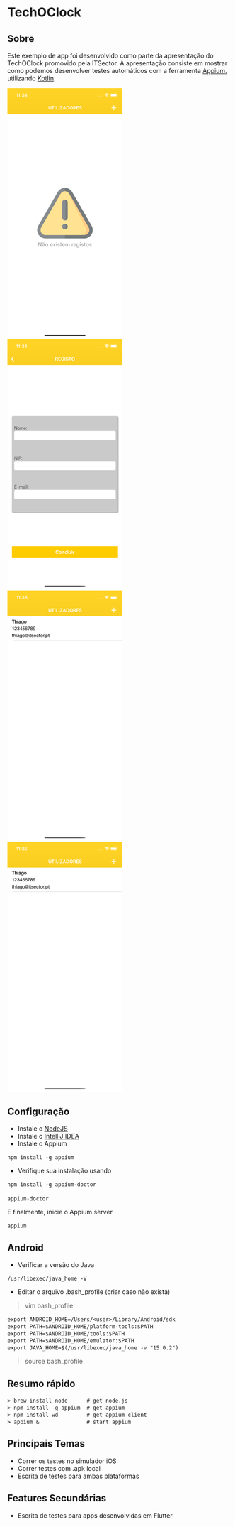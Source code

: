 # TechOClock


## Sobre
Este exemplo de app foi desenvolvido como parte da apresentação do TechOClock promovido pela ITSector.
A  apresentação consiste em mostrar como podemos desenvolver testes automáticos com a ferramenta [Appium](https://appium.io/), utilizando [Kotlin](https://kotlinlang.org/).  

<img src="./Screenshot/001.png" width="260" /><img src="./Screenshot/002.png" width="260" />
<img src="./Screenshot/004.png" width="260" /><img src="./Screenshot/004.png" width="260" />

## Configuração
- Instale o [NodeJS](https://nodejs.org/en/)
- Instale o [IntelliJ IDEA](https://www.jetbrains.com/idea/) 
- Instale o Appium

```
npm install -g appium
```

- Verifique sua instalação usando 

```
npm install -g appium-doctor

appium-doctor
```

E finalmente, inicie o Appium server

```
appium
```

## Android


- Verificar a versão do Java
```
/usr/libexec/java_home -V
```

- Editar o arquivo .bash_profile (criar caso não exista)
> vim bash_profile

```
export ANDROID_HOME=/Users/<user>/Library/Android/sdk
export PATH=$ANDROID_HOME/platform-tools:$PATH
export PATH=$ANDROID_HOME/tools:$PATH
export PATH=$ANDROID_HOME/emulator:$PATH
export JAVA_HOME=$(/usr/libexec/java_home -v "15.0.2")
```
> source bash_profile


## Resumo rápido

```
> brew install node      # get node.js
> npm install -g appium  # get appium
> npm install wd         # get appium client
> appium &               # start appium
```



## Principais Temas
- Correr os testes no simulador iOS
- Correr testes com .apk local
- Escrita de testes para ambas plataformas


## Features Secundárias
- Escrita de testes para apps desenvolvidas em Flutter



